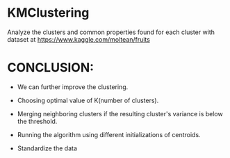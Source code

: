 # KMClustering

Analyze the clusters and common properties found for each cluster with dataset at  https://www.kaggle.com/moltean/fruits 



# CONCLUSION:

+ We can further improve the clustering.

+ Choosing optimal value of K(number of clusters).

+ Merging neighboring clusters if the resulting cluster's variance is below the threshold.

+ Running the algorithm using different initializations of centroids.

+ Standardize the data

